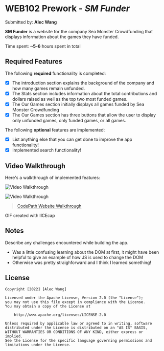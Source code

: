 # WEB102 Prework - *SM Funder*

Submitted by: **Alec Wang**

**SM Funder** is a website for the company Sea Monster Crowdfunding that displays information about the games they have funded.

Time spent: **~5-6** hours spent in total

## Required Features

The following **required** functionality is completed:

* [x] The introduction section explains the background of the company and how many games remain unfunded.
* [x] The Stats section includes information about the total contributions and dollars raised as well as the top two most funded games.
* [x] The Our Games section initially displays all games funded by Sea Monster Crowdfunding
* [x] The Our Games section has three buttons that allow the user to display only unfunded games, only funded games, or all games.

The following **optional** features are implemented:

* [x] List anything else that you can get done to improve the app functionality!
* [x] Implemented search functionality!

## Video Walkthrough

Here's a walkthrough of implemented features:

![Video Walkthrough](https://imgur.com/a/sHpzbWa.gif)

<img src='https://imgur.com/a/sHpzbWa' title='Video Walkthrough' width='' alt='Video Walkthrough' />

<blockquote class="imgur-embed-pub" lang="en" data-id="a/sHpzbWa"  ><a href="//imgur.com/a/sHpzbWa">CodePath Website Walkthrough</a></blockquote>

<!-- Replace this with whatever GIF tool you used! -->
GIF created with lICEcap  
<!-- Recommended tools:
[Kap](https://getkap.co/) for macOS
[ScreenToGif](https://www.screentogif.com/) for Windows
[peek](https://github.com/phw/peek) for Linux. -->

## Notes

Describe any challenges encountered while building the app.
- Was a little confusing learning about the DOM at first, it might have been helpful to give an example of how JS is used to change the DOM
- Otherwise was pretty straighforward and I think I learned something!

## License

    Copyright [2022] [Alec Wang]

    Licensed under the Apache License, Version 2.0 (the "License");
    you may not use this file except in compliance with the License.
    You may obtain a copy of the License at

        http://www.apache.org/licenses/LICENSE-2.0

    Unless required by applicable law or agreed to in writing, software
    distributed under the License is distributed on an "AS IS" BASIS,
    WITHOUT WARRANTIES OR CONDITIONS OF ANY KIND, either express or implied.
    See the License for the specific language governing permissions and
    limitations under the License.
